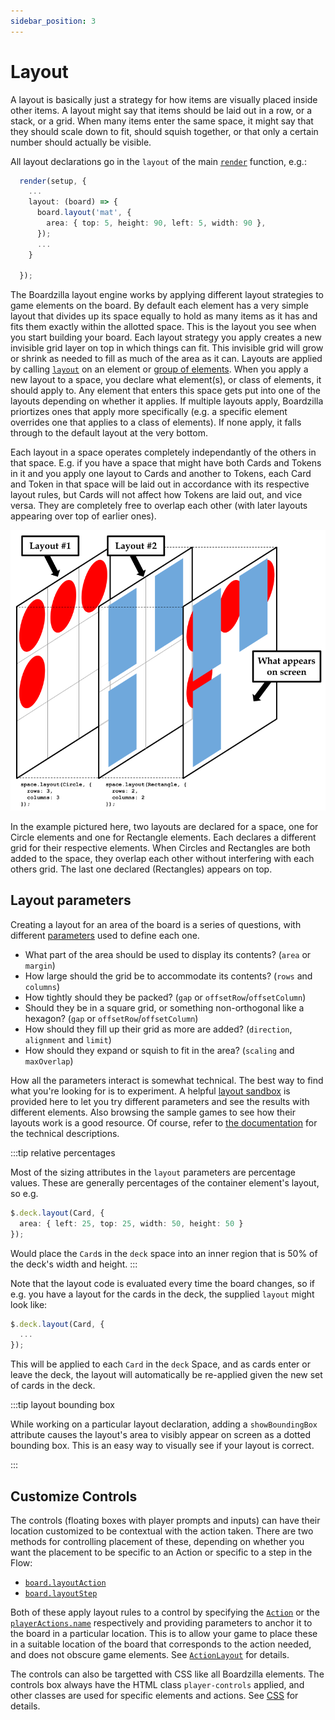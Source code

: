 ```yaml
---
sidebar_position: 3
---
```

# Layout

A layout is basically just a strategy for how items are visually placed inside
other items. A layout might say that items should be laid out in a row, or a
stack, or a grid. When many items enter the same space, it might say that they
should scale down to fit, should squish together, or that only a certain number
should actually be visible.

All layout declarations go in the `layout` of the main
[`render`](../api/modules#render) function, e.g.:

```ts
  render(setup, {
    ...
    layout: (board) => {
      board.layout('mat', {
        area: { top: 5, height: 90, left: 5, width: 90 },
      });
      ...
    }

  });
```

The Boardzilla layout engine works by applying different layout strategies to
game elements on the board. By default each element has a very simple layout
that divides up its space equally to hold as many items as it has and fits them
exactly within the allotted space. This is the layout you see when you start
building your board. Each layout strategy you apply creates a new invisible grid
layer on top in which things can fit. This invisible grid will grow or shrink as
needed to fill as much of the area as it can. Layouts are applied by calling
[`layout`](../api/classes/GameElement#layout) on an element or [group of
elements](../api/classes/ElementCollection#layout). When you apply a new layout
to a space, you declare what element(s), or class of elements, it should apply
to. Any element that enters this space gets put into one of the layouts
depending on whether it applies. If multiple layouts apply, Boardzilla
priortizes ones that apply more specifically (e.g. a specific element overrides
one that applies to a class of elements). If none apply, it falls through to the
default layout at the very bottom.

Each layout in a space operates completely independantly of the others in that
space. E.g. if you have a space that might have both Cards and Tokens in it and
you apply one layout to Cards and another to Tokens, each Card and Token in that
space will be laid out in accordance with its respective layout rules, but Cards
will not affect how Tokens are laid out, and vice versa. They are completely
free to overlap each other (with later layouts appearing over top of earlier
ones).

<div style="textAlign: center"><img src="/img/layouts.png"/></div>

In the example pictured here, two layouts are declared for a space, one for
Circle elements and one for Rectangle elements. Each declares a different grid
for their respective elements. When Circles and Rectangles are both added to the
space, they overlap each other without interfering with each others grid. The
last one declared (Rectangles) appears on top.

## Layout parameters

Creating a layout for an area of the board is a series of questions, with
different [parameters](../api/modules#layoutattributes) used to define each one.

* What part of the area should be used to display its contents? (`area` or
  `margin`)
* How large should the grid be to accommodate its contents? (`rows` and
  `columns`)
* How tightly should they be packed? (`gap` or `offsetRow`/`offsetColumn`)
* Should they be in a square grid, or something non-orthogonal like a hexagon? (`gap`
  or `offsetRow`/`offsetColumn`)
* How should they fill up their grid as more are added? (`direction`,
  `alignment` and `limit`)
* How should they expand or squish to fit in the area? (`scaling` and `maxOverlap`)

How all the parameters interact is somewhat technical. The best way to find what
you're looking for is to experiment. A helpful [layout sandbox](layout-sandbox) is provided here
to let you try different parameters and see the results with different
elements. Also browsing the sample games to see how their layouts work is a good
resource. Of course, refer to [the
documentation](../api/modules#layoutattributes) for the technical descriptions.

:::tip relative percentages

Most of the sizing attributes in the `layout` parameters are percentage
values. These are generally percentages of the container element's layout, so e.g.

```ts
$.deck.layout(Card, {
  area: { left: 25, top: 25, width: 50, height: 50 }
});
```

Would place the `Card`s in the `deck` space into an inner region that is 50% of
the deck's width and height.
:::

Note that the layout code is evaluated every time the board changes, so if
e.g. you have a layout for the cards in the deck, the supplied `layout` might
look like:

```ts
$.deck.layout(Card, {
  ...
});
```

This will be applied to each `Card` in the `deck` Space, and as cards enter or
leave the deck, the layout will automatically be re-applied given the new set of
cards in the deck.

:::tip layout bounding box

While working on a particular layout declaration, adding a `showBoundingBox`
attribute causes the layout's area to visibly appear on screen as a dotted
bounding box. This is an easy way to visually see if your layout is correct.

:::

## Customize Controls

The controls (floating boxes with player prompts and inputs) can have their
location customized to be contextual with the action taken. There are two
methods for controlling placement of these, depending on whether you want the
placement to be specific to an Action or specific to a step in the Flow:
- [`board.layoutAction`](../api/classes/Board#layoutaction)
- [`board.layoutStep`](../api/classes/Board#layoutstep)

Both of these apply layout rules to a control by specifying the
[`Action`](../game/actions) or the
[`playerActions.name`](../game/flow#player-actions) respectively and providing
parameters to anchor it to the board in a particular location. This is to allow
your game to place these in a suitable location of the board that corresponds to
the action needed, and does not obscure game elements. See
[`ActionLayout`](../api/modules#actionlayout) for details.

The controls can also be targetted with CSS like all Boardzilla elements. The
controls box always have the HTML class `player-controls` applied, and other
classes are used for specific elements and actions. See [CSS](css) for details.

